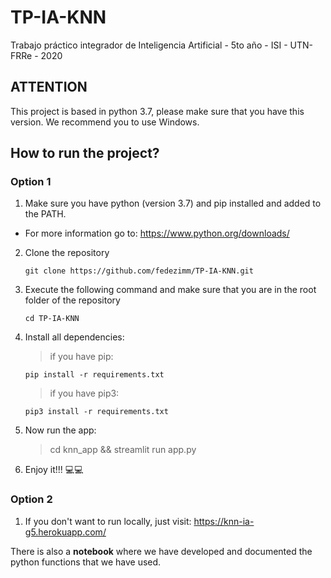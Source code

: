 # TP-IA-KNN

Trabajo práctico integrador de Inteligencia Artificial - 5to año - ISI - UTN-FRRe - 2020

## ATTENTION

This project is based in python 3.7, please make sure that you have this version.
We recommend you to use Windows.

## How to run the project?

### **Option 1**

1. Make sure you have python (version 3.7) and pip installed and added to the PATH.

- For more information go to: https://www.python.org/downloads/

2. Clone the repository
   >
   ```
   git clone https://github.com/fedezimm/TP-IA-KNN.git
   ```
3. Execute the following command and make sure that you are in the root folder of the repository
   >
   ```
   cd TP-IA-KNN
   ```
4. Install all dependencies:
   > if you have pip:
   ```
   pip install -r requirements.txt
   ```
   > if you have pip3:
   ```
   pip3 install -r requirements.txt
   ```
5. Now run the app:
   > cd knn_app && streamlit run app.py
6. Enjoy it!!! 💻💻

### **Option 2**

1. If you don't want to run locally, just visit: https://knn-ia-g5.herokuapp.com/

There is also a **notebook** where we have developed and documented the python functions that we have used.
